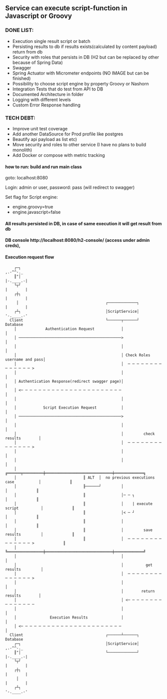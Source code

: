 ## Service can execute script-function in Javascript or Groovy 

### DONE LIST:
* Execution single result script or batch
* Persisting results to db if results exists(calculated by content payload) return from db
* Security with roles that persists in DB (H2 but can be replaced by other because of Spring Data)
* Swagger
* Spring Actuator with Micrometer endpoints (NO IMAGE but can be finished)
* Possibility to choose script engine by property Groovy or Nashorn 
* Integration Tests that do test from API to DB
* Documented Architecture in folder
* Logging with different levels
* Custom Error Response handling

### TECH DEBT:
* Improve unit test coverage
* Add another DataSource for Prod profile like postgres
* Beautify api  payload as list etc)
* Move security and roles to other service (I have no plans to build monolith)
* Add Docker or compose with metric tracking

#### how to run: build and run main class
goto: localhost:8080

Login: admin or user, password: pass (will redirect to swagger)

Set flag for Script engine: 
  * engine.groovy=true
  * engine.javascript=false 
    
#### All results persisted in DB, in case of same execution it will get result from db 

#### DB console http://localhost:8080/h2-console/ (access under admin creds),

#### Execution request flow 

        ┌─┐                                                                          ,.-^^-._         
        ║"│                                                                         |-.____.-|        
        └┬┘                                                                         |        |        
        ┌┼┐                                                                         |        |        
         │                                       ┌─────────────┐                    |        |        
        ┌┴┐                                      │ScriptService│                    '-.____.-'        
      Client                                     └──────┬──────┘                    Database          
        │             Authentication Request            │                              │              
        │ ──────────────────────────────────────────────>                              │              
        │                                               │                              │              
        │                                               │ Check Roles username and pass│              
        │                                               │  ─ ─ ─ ─ ─ ─ ─ ─ ─ ─ ─ ─ ─ ─ >              
        │                                               │                              │              
        │ Authentication Response(redirect swagger page)│                              │              
        │ <─ ─ ─ ─ ─ ─ ─ ─ ─ ─ ─ ─ ─ ─ ─ ─ ─ ─ ─ ─ ─ ─ ─                               │              
        │                                               │                              │              
        │            Script Execution Request           │                              │              
        │ ──────────────────────────────────────────────>                              │              
        │                                               │                              │              
        │                                               │         check results        │              
        │                                               │  ─ ─ ─ ─ ─ ─ ─ ─ ─ ─ ─ ─ ─ ─ >              
        │                                               │                              │              
        │                                               │                              │              
        │                              ╔══════╤═════════╪══════════════════════════════╪═════════════╗
        │                              ║ ALT  │  no previous executions case           │             ║
        │                              ╟──────┘         │                              │             ║
        │                              ║                │─ ─ ┐                         │             ║
        │                              ║                │    | execute script          │             ║
        │                              ║                │< ─ ┘                         │             ║
        │                              ║                │                              │             ║
        │                              ║                │         save results         │             ║
        │                              ║                │  ─ ─ ─ ─ ─ ─ ─ ─ ─ ─ ─ ─ ─ ─ >             ║
        │                              ╚════════════════╪══════════════════════════════╪═════════════╝
        │                                               │                              │              
        │                                               │          get results         │              
        │                                               │  ─ ─ ─ ─ ─ ─ ─ ─ ─ ─ ─ ─ ─ ─ >              
        │                                               │                              │              
        │                                               │        return results        │              
        │                                               │ <─ ─ ─ ─ ─ ─ ─ ─ ─ ─ ─ ─ ─ ─ ─              
        │                                               │                              │              
        │               Execution Results               │                              │              
        │ <─ ─ ─ ─ ─ ─ ─ ─ ─ ─ ─ ─ ─ ─ ─ ─ ─ ─ ─ ─ ─ ─ ─                               │              
      Client                                     ┌──────┴──────┐                    Database          
        ┌─┐                                      │ScriptService│                     ,.-^^-._         
        ║"│                                      └─────────────┘                    |-.____.-|        
        └┬┘                                                                         |        |        
        ┌┼┐                                                                         |        |        
         │                                                                          |        |        
        ┌┴┐                                                                         '-.____.-'        
